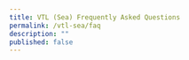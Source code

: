 ```yaml
---
title: VTL (Sea) Frequently Asked Questions
permalink: /vtl-sea/faq
description: ""
published: false
---
```

